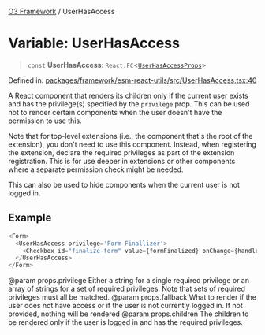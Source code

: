 [O3 Framework](../API.md) / UserHasAccess

# Variable: UserHasAccess

> `const` **UserHasAccess**: `React.FC`\<[`UserHasAccessProps`](../interfaces/UserHasAccessProps.md)\>

Defined in: [packages/framework/esm-react-utils/src/UserHasAccess.tsx:40](https://github.com/openmrs/openmrs-esm-core/blob/85cde3ce59cd3d29230c98040a3f53525e808725/packages/framework/esm-react-utils/src/UserHasAccess.tsx#L40)

A React component that renders its children only if the current user exists and has the privilege(s)
specified by the `privilege` prop. This can be used not to render certain components when the user
doesn't have the permission to use this.

Note that for top-level extensions (i.e., the component that's the root of the extension), you don't
need to use this component. Instead, when registering the extension, declare the required privileges
as part of the extension registration. This is for use deeper in extensions or other components where
a separate permission check might be needed.

This can also be used to hide components when the current user is not logged in.

## Example

```ts
<Form>
  <UserHasAccess privilege='Form Finallizer'>
    <Checkbox id="finalize-form" value={formFinalized} onChange={handleChange} />
  </UserHasAccess>
</Form>
````

@param props.privilege Either a string for a single required privilege or an array of strings for a
  set of required privileges. Note that sets of required privileges must all be matched.
@param props.fallback What to render if the user does not have access or if the user is not currently
  logged in. If not provided, nothing will be rendered
@param props.children The children to be rendered only if the user is logged in and has the required
  privileges.
